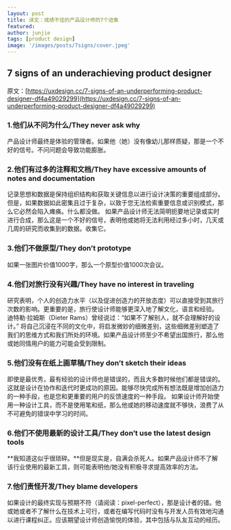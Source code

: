 ```yaml
---
layout: post
title: 译文：成绩不佳的产品设计师的7个迹象
featured: 
author: junjie
tags: [product design]
image: '/images/posts/7signs/cover.jpeg'
---
```


## 7 signs of an underachieving product designer
原文：[https://uxdesign.cc/7-signs-of-an-underperforming-product-designer-df4a49029299](https://uxdesign.cc/7-signs-of-an-underperforming-product-designer-df4a49029299)

### 1.他们从不问为什么/They never ask why
产品设计师最终是体验的管理者。如果他（她）没有像幼儿那样质疑，那是一个不好的信号。不问问题会导致功能膨胀。
### 2.他们有过多的注释和文档/They have excessive amounts of notes and documentation
记录思想和数据是保持组织结构和获取关键信息以进行设计决策的重要组成部分。但是，如果数据如此密集且过于复杂，以致于您无法检索重要信息或识别模式，那么它必然会陷入瘫痪。什么都没做。
如果产品设计师无法简明扼要地记录或实时进行合成，那么这是一个不好的信号，表明他或她将无法利用经过多小时，几天或几周的研究而收集到的数据。收集它。
### 3.他们不做原型/They don’t prototype
如果一张图片价值1000字，那么一个原型价值1000次会议。
### 4.他们对旅行没有兴趣/They have no interest in traveling
研究表明，个人的创造力水平（以及促进创造力的开放态度）可以直接受到其旅行次数的影响。更重要的是，旅行使设计师能够更深入地了解文化，语言和经验。
迪特勒·拉姆斯（Dieter Rams）曾经说过：“如果不了解别人，就不会理解好的设计。” 将自己沉浸在不同的文化中，将启发微妙的细微差别，这些细微差别塑造了我们的思维方式和我们所处的环境。如果产品设计师至少不希望出国旅行，那么他或她同情用户的能力可能会受到限制。
### 5.他们没有在纸上画草稿/They don’t sketch their ideas
即使是最优秀，最有经验的设计师也是错误的，而且大多数时候他们都是错误的。这就是设计在协作和迭代时更成功的原因。能够尽快完成所有想法既是增加创造力的一种手段，也是您和更重要的用户的反馈速度的一种手段。
如果设计师开始使用一种设计工具，而不是使用笔和纸，那么他或她的移动速度就不够快，浪费了从不可避免的错误中学习的时间。
### 6.他们不使用最新的设计工具/They don’t use the latest design tools
**我知道这似乎很琐碎。**但是现实是，自满会杀死人。如果产品设计师不了解该行业使用的最新工具，则可能表明他/她没有积极寻求提高效率的方法。
### 7.他们责怪开发/They blame developers
如果设计的最终实现与预期不符（请阅读：pixel-perfect），那是设计者的错。他或她或者不了解什么在技术上可行，或者在编写代码时没有与开发人员有效地沟通以进行课程纠正。应该期望设计师创造愉悦的体验，其中包括与队友互动的经历。
